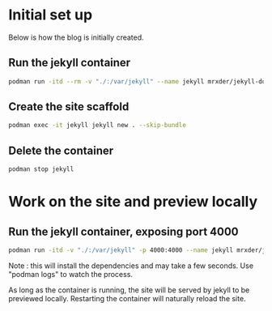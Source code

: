 # Initial set up

Below is how the blog is initially created.

## Run the jekyll container

~~~bash
podman run -itd --rm -v "./:/var/jekyll" --name jekyll mrxder/jekyll-docker-arm64:latest
~~~

## Create the site scaffold

~~~bash
podman exec -it jekyll jekyll new . --skip-bundle
~~~

## Delete the container

~~~bash
podman stop jekyll
~~~

# Work on the site and preview locally

## Run the jekyll container, exposing port 4000

~~~bash
podman run -itd -v "./:/var/jekyll" -p 4000:4000 --name jekyll mrxder/jekyll-docker-arm64:latest bash -c "bundle install && bundle exec jekyll serve --host=0.0.0.0"
~~~

Note : this will install the dependencies and may take a few seconds. Use "podman logs" to watch the process.

As long as the container is running, the site will be served by jekyll to be previewed locally.
Restarting the container will naturally reload the site.

